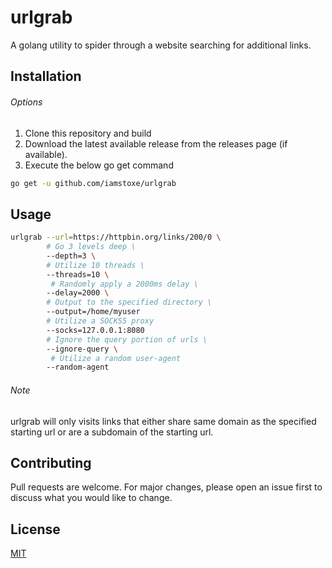 # urlgrab


A golang utility to spider through a website searching for additional links. 


## Installation

###### Options
1. Clone this repository and build
2. Download the latest available release from the releases page (if available).
3. Execute the below go get command

```bash
go get -u github.com/iamstoxe/urlgrab
```

## Usage

```bash
urlgrab --url=https://httpbin.org/links/200/0 \
        # Go 3 levels deep \
        --depth=3 \
        # Utilize 10 threads \ 
        --threads=10 \ 
         # Randomly apply a 2000ms delay \
        --delay=2000 \
        # Output to the specified directory \
        --output=/home/myuser
        # Utilize a SOCKS5 proxy
        --socks=127.0.0.1:8080
        # Ignore the query portion of urls \
        --ignore-query \ 
         # Utilize a random user-agent        
        --random-agent
```

###### Note
urlgrab will only visits links that either share same domain as the specified starting url or are a subdomain of the starting url.


## Contributing
Pull requests are welcome. For major changes, please open an issue first to discuss what you would like to change.

## License
[MIT](https://choosealicense.com/licenses/mit/)
